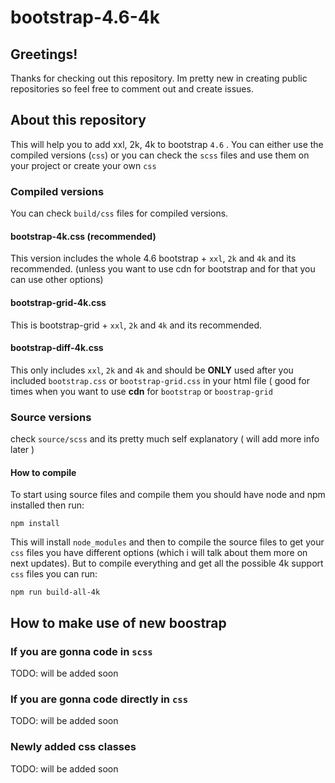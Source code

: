 # bootstrap-4.6-4k

## Greetings!
Thanks for checking out this repository. Im pretty new in creating public repositories so feel free to comment out and create issues.

## About this repository
This will help you to add xxl, 2k, 4k to bootstrap `4.6` .
You can either use the compiled versions (`css`) or you can check the `scss` files and use them on your project or create your own `css`

### Compiled versions
You can check `build/css` files for compiled versions.

#### bootstrap-4k.css (recommended)
This version includes the whole 4.6 bootstrap + `xxl`, `2k` and `4k` and its recommended. (unless you want to use cdn for bootstrap and for that you can use other options)

#### bootstrap-grid-4k.css
This is bootstrap-grid + `xxl`, `2k` and `4k` and its recommended.

#### bootstrap-diff-4k.css
This only includes `xxl`, `2k` and `4k` and should be **ONLY** used after you included `bootstrap.css` or `bootstrap-grid.css` in your html file ( good for times when you want to use **cdn** for `bootstrap` or `boostrap-grid`

### Source versions
check `source/scss` and its pretty much self explanatory ( will add more info later )

#### How to compile
To start using source files and compile them you should have node and npm installed then run:

    npm install
    
This will install `node_modules` and then to compile the source files to get your `css` files you have different options (which i will talk about them more on next updates).
But to compile everything and get all the possible 4k support `css` files you can run:

    npm run build-all-4k
    
## How to make use of new boostrap 

### If you are gonna code in `scss`
TODO: will be added soon

### If you are gonna code directly in `css`
TODO: will be added soon

### Newly added css classes
TODO: will be added soon
